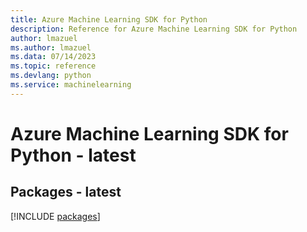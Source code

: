 ```yaml
---
title: Azure Machine Learning SDK for Python
description: Reference for Azure Machine Learning SDK for Python
author: lmazuel
ms.author: lmazuel
ms.data: 07/14/2023
ms.topic: reference
ms.devlang: python
ms.service: machinelearning
---
```

# Azure Machine Learning SDK for Python - latest
## Packages - latest
[!INCLUDE [packages](machine-learning-index.md)]